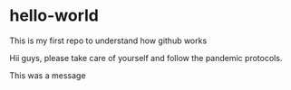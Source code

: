 # hello-world
This is my first repo to understand how github works


Hii guys, please take care of yourself and follow the pandemic protocols.


This was a message
